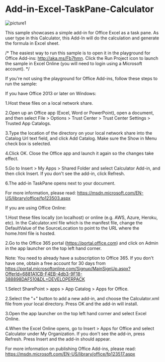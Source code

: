 # Add-in-Excel-TaskPane-Calculator

![picture1](https://cloud.githubusercontent.com/assets/13442590/9670550/e81fdde0-5241-11e5-8caf-8370f4204fa2.png)

This sample showcases a simple add-in for Office Excel as a task pane. As user type in this Calculator, this Add-In will do the calculation and generate the formula in Excel sheet.

/* The easiest way to run this sample is to open it in the playground for Office Add-ins: http://aka.ms/Fb7hmn. Click the Run Project icon to launch the sample in Excel Online (you will need to login using a Microsoft account). */


If you're not using the playground for Office Add-ins, follow these steps to run the sample:

If you have Office 2013 or later on Windows:

1.Host these files on a local network share.


2.Open up an Office app (Excel, Word or PowerPoint), open a document, and then select File > Options > Trust Center > Trust Center Settings > Trusted App Catalogs.


3.Type the location of the directory on your local network share into the Catalog Url text field, and click Add Catalog. Make sure the Show in Menu check box is selected.


4.Click OK. Close the Office app and launch it again so the changes take effect.


5.Go to Insert > My Apps > Shared Folder and select Calculator Add-in, and then click Insert. If you don't see the add-in, click Refresh.


6.The add-in TaskPane opens next to your document.


For more information, please read: https://msdn.microsoft.com/EN-US/library/office/fp123503.aspx


If you are using Office Online:

1.Host these files locally (on localhost) or online (e.g. AWS, Azure, Heroku, etc). In the Calculator.xml file which is the manifest file, change the DefaultValue of the SourceLocation to point to the URL where the home.html file is hosted.


2.Go to the Office 365 portal (https://portal.office.com) and click on Admin in the app launcher on the top left hand corner.


Note: You need to already have a subscription to Office 365. If you don't have one, obtain a free account for 30 days from https://portal.microsoftonline.com/Signup/MainSignUp.aspx?OfferId=6881A1CB-F4EB-4db3-9F18-388898DAF510&DL=DEVELOPERPACK

1.Select SharePoint > apps > App Catalog > Apps for Office.


2.Select the "+" button to add a new add-in, and choose the Calculator.xml file from your local directory. Press OK and the add-in will install.


3.Open the app launcher on the top left hand corner and select Excel Online.


4.When the Excel Online opens, go to Insert > Apps for Office and select Calculator under My Organization. If you don't see the add-in, press Refresh. Press Insert and the add-in should appear.


For more information on publishing Office Add-ins, please read: https://msdn.microsoft.com/EN-US/library/office/fp123517.aspx
